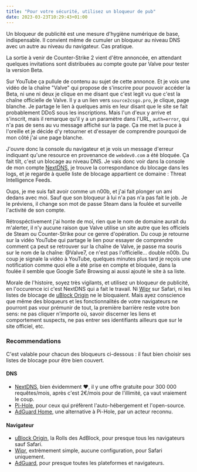 ```yaml
---
title: "Pour votre sécurité, utilisez un bloqueur de pub"
date: 2023-03-23T10:29:43+01:00
---
```


Un bloqueur de publicité est une mesure d'hygiène numérique de base,
indispensable. Il convient même de cumuler un bloqueur au niveau DNS avec un
autre au niveau du navigateur. Cas pratique.

La sortie à venir de Counter-Strike 2 vient d'être annoncée, en attendant
quelques invitations sont distribuées au compte goute par Valve pour tester la
version Beta.

Sur YouTube ça pullule de contenu au sujet de cette annonce. Et je vois une
vidéo de la chaîne "Valve" qui propose de s'inscrire pour pouvoir accéder la
Beta, ni une ni deux je clique en me disant que c'est legit vu que c'est la
chaîne officielle de Valve. Il y a un lien vers `source2csgo.pro`, je clique,
page blanche. Je partage le lien à quelques amis en leur disant que le site
se fait probablement DDoS sous les inscriptions. Mais l'un d'eux y arrive et
s'inscrit, mais il remarque qu'il y a un paramètre dans l'URL, `auth=error`,
qui n'a pas de sens au vu message affiché sur la page. Ça me met la puce à
l'oreille et je décide d'y retourner et d'essayer de comprendre pourquoi de mon
côté j'ai une page blanche.

J'ouvre donc la console du navigateur et je vois un message d'erreur indiquant
qu'une resource en provenance de `webdev0.com` a été bloquée. Ça fait tilt,
c'est un blocage au niveau DNS. Je vais donc voir dans la console de mon compte
[NextDNS](https://nextdns.io), je trouve la correspondance du blocage dans les
logs, et je regarde à quelle liste de blocage appartient ce domaine : Threat
Intelligence Feeds.

Oups, je me suis fait avoir comme un n00b, et j'ai fait plonger un ami
dedans avec moi. Sauf que son bloqueur à lui n'a pas n'a pas fait le job.
Je le préviens, il change son mot de passe Steam dans la foulée et surveille
l'activité de son compte.

Rétrospéctivement j'ai honte de moi, rien que le nom de domaine aurait du
m'alerter, il n'y aucune raison que Valve utilise un site autre que les
officiels de Steam ou Counter-Strike pour ce genre d'opération. Du coup je
retourne sur la vidéo YouTube qui partage le lien pour essayer de comprendre
comment ça peut se retrouver sur la chaîne de Valve, je passe ma souris sur le
nom de la chaîne: @Valve7, ce n'est pas l'officielle... double n00b. Du
coup je signale la vidéo à YouTube, quelques minutes plus tard je reçois une
notification comme quoi elle a été prise en compte et bloquée, dans la foulée
il semble que Google Safe Browsing ai aussi ajouté le site à sa liste.

Morale de l'histoire, soyez très vigilants, et utilisez un bloqueur de
publicité, en l'occurence ici c'est NextDNS qui a fait le travail. Ni
[Wipr](https://giorgiocalderolla.com/wipr.html) sur Safari, ni les listes de
blocage de [uBlock Origin](https://github.com/gorhill/uBlock) ne le bloquaient.
Mais ayez conscience que même des bloqueurs et les fonctionnalités de votre
navigateurs ne pourront pas vour prémunir de tout, la première barrière reste
votre bon sens: ne pas cliquer n'importe où, savoir discerner les liens et
comportement suspects, ne pas entrer ses identifiants ailleurs que sur le site
officiel, etc.

### Recommendations

C'est valable pour chacun des bloqueurs ci-dessous : il faut bien choisir ses
listes de blocage pour être bien couvert.

#### DNS

* [NextDNS](https://nextdns.io), bien évidemment ❤️, il y une offre gratuite
pour 300 000 requêtes/mois, après c'est 2€/mois pour de l'illimité, ça vaut
vraiement le coup.
* [Pi-Hole](https://pi-hole.net), pour ceux qui préfèrent l'auto-hébergement et
l'open-source.
* [AdGuard Home](https://github.com/AdguardTeam/AdguardHome), une alternative à
Pi-Hole, par un acteur reconnu.

#### Navigateur

* [uBlock Origin](https://github.com/gorhill/uBlock), la Rolls des AdBlock,
pour presque tous les navigateurs sauf Safari.
* [Wipr](https://giorgiocalderolla.com/wipr.html), extrèmement simple, aucune
configuration, pour Safari uniquement.
* [AdGuard](https://adguard.com/), pour presque toutes les plateformes et
navigateurs.